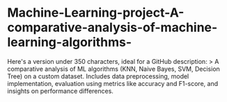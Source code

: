 # Machine-Learning-project-A-comparative-analysis-of-machine-learning-algorithms-
Here's a version under 350 characters, ideal for a GitHub description:  > A comparative analysis of ML algorithms (KNN, Naive Bayes, SVM, Decision Tree) on a custom dataset. Includes data preprocessing, model implementation, evaluation using metrics like accuracy and F1-score, and insights on performance differences.
